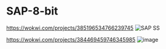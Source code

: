 # SAP-8-bit
https://wokwi.com/projects/385196534766239745
![SAP SS](https://github.com/lawliet575/SAP-8-bit/assets/113696774/93f7750b-d452-4c2a-b6b5-065e7d88ba78)


https://wokwi.com/projects/384469459746345985
![image](https://github.com/lawliet575/SAP-8-bit/assets/113696774/61c55798-81d5-4727-af9e-92fe81158fcb)

